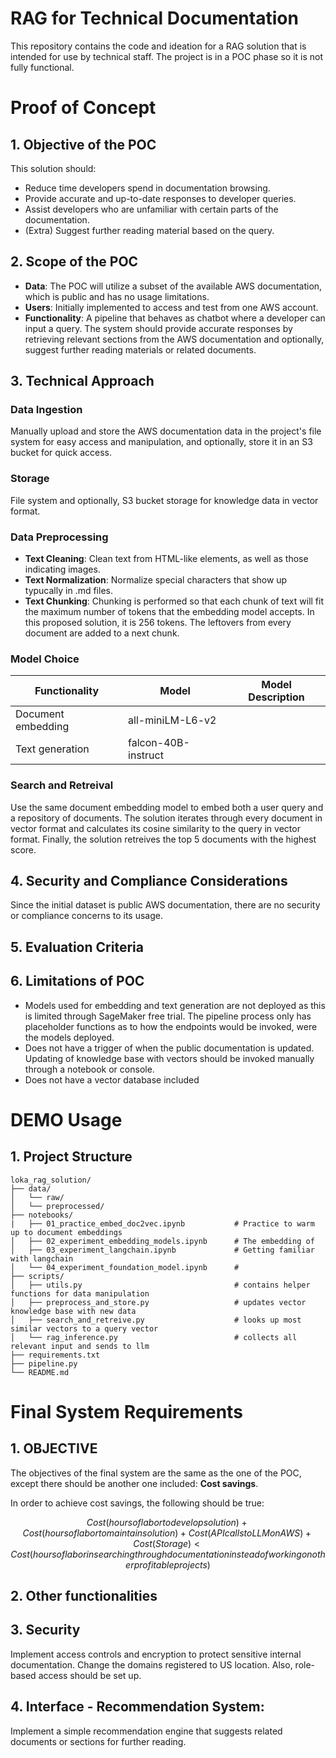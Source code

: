# RAG for Technical Documentation

This repository contains the code and ideation for a RAG solution that is intended for use by technical staff. The project is in a POC phase so it is not fully functional.

# Proof of Concept
## 1. Objective of the POC

This solution should:

- Reduce time developers spend in documentation browsing.
- Provide accurate and up-to-date responses to developer queries.
- Assist developers who are unfamiliar with certain parts of the documentation.
- (Extra) Suggest further reading material based on the query.


## 2. Scope of the POC

- **Data**: The POC will utilize a subset of the available AWS documentation, which is public and has no usage limitations.
- **Users**: Initially implemented to access and test from one AWS account.
- **Functionality**: A pipeline that behaves as chatbot where a developer can input a query. The system should provide accurate responses by retrieving relevant sections from the AWS documentation and optionally, suggest further reading materials or related documents.

## 3. Technical Approach

### Data Ingestion

Manually upload and store the AWS documentation data in the project's file system for easy access and manipulation, and optionally, store it in an S3 bucket for quick access.

### Storage

File system and optionally, S3 bucket storage for knowledge data in vector format.

### Data Preprocessing

- **Text Cleaning**: Clean text from HTML-like elements, as well as those indicating images.
- **Text Normalization**: Normalize special characters that show up typucally in .md files.
- **Text Chunking**: Chunking is performed so that each chunk of text will fit the maximum number of tokens that the embedding model accepts. In this proposed solution, it is 256 tokens. The leftovers from every document are added to a next chunk.

### Model Choice

| Functionality | Model | Model Description |
| ---         |     ---    |          --- |
| Document embedding   | all-miniLM-L6-v2     |   |
| Text generation    | falcon-40B-instruct     |       |

### Search and Retreival

Use the same document embedding model to embed both a user query and a repository of documents. The solution iterates through every document in vector format and calculates its cosine similarity to the query in vector format. Finally, the solution retreives the top 5 documents with the highest score.
 

## 4. Security and Compliance Considerations

Since the initial dataset is public AWS documentation, there are no security or compliance concerns to its usage.


## 5. Evaluation Criteria



## 6. Limitations of POC

- Models used for embedding and text generation are not deployed as this is limited through SageMaker free trial. The pipeline process only has placeholder functions as to how the endpoints would be invoked, were the models deployed.
- Does not have a trigger of when the public documentation is updated. Updating of knowledge base with vectors should be invoked manually through a notebook or console.
- Does not have a vector database included

# DEMO Usage

## 1. Project Structure


    loka_rag_solution/
    ├── data/
    │   └── raw/
    │   └── preprocessed/
    ├── notebooks/
    |   ├── 01_practice_embed_doc2vec.ipynb           # Practice to warm up to document embeddings
    │   ├── 02_experiment_embedding_models.ipynb      # The embedding of 
    │   ├── 03_experiment_langchain.ipynb             # Getting familiar with langchain 
    │   └── 04_experiment_foundation_model.ipynb      # 
    ├── scripts/
    │   ├── utils.py                                  # contains helper functions for data manipulation
    │   ├── preprocess_and_store.py                   # updates vector knowledge base with new data
    │   ├── search_and_retreive.py                    # looks up most similar vectors to a query vector
    │   └── rag_inference.py                          # collects all relevant input and sends to llm 
    ├── requirements.txt
    ├── pipeline.py
    └── README.md

# Final System Requirements

## 1. OBJECTIVE

The objectives of the final system are the same as the one of the POC, except there should be another one included: **Cost savings**.

In order to achieve cost savings, the following should be true:

$$ Cost(hours of labor to develop solution) + Cost(hours of labor to maintain solution) + Cost(API calls to LLM on AWS) + Cost(Storage) < Cost(hours of labor in searching through documentation instead of working on other profitable projects)$$

## 2. Other functionalities 

## 3. Security

Implement access controls and encryption to protect sensitive internal documentation. Change the domains registered to US location. Also, role-based access should be set up.


## 4. Interface - Recommendation System:

Implement a simple recommendation engine that suggests related documents or sections for further reading.